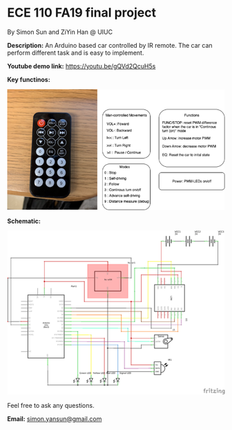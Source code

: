 # ECE 110 FA19 final project

By Simon Sun and ZiYin Han @ UIUC

**Description:** An Arduino based car controlled by IR remote. The car can perform different task and is easy to implement.


**Youtube demo link:** https://youtu.be/gQVd2QcuH5s

**Key functinos:**

![key png](https://github.com/MegaVako/ECE-110-FA19-Final-Project/blob/master/remote_diagram.png)


**Schematic:**

![schem](https://github.com/MegaVako/ECE-110-FA19-Final-Project/blob/master/schem.png)

Feel free to ask any questions. 

**Email:** simon.yansun@gmail.com

